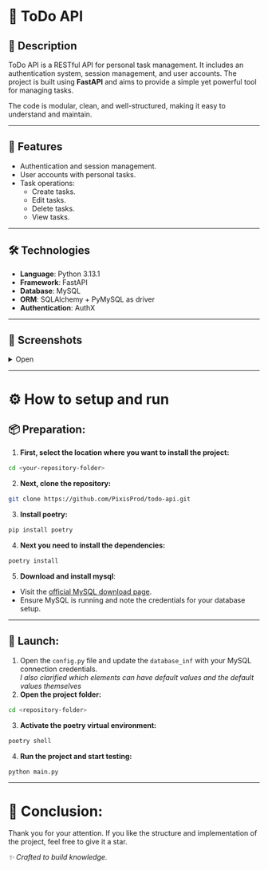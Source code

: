 # 📌 ToDo API  

## 📖 Description  
ToDo API is a RESTful API for personal task management. It includes an authentication system, session management, and user accounts. The project is built using **FastAPI** and aims to provide a simple yet powerful tool for managing tasks.  

The code is modular, clean, and well-structured, making it easy to understand and maintain.  

---

## 🔧 Features  
- Authentication and session management.  
- User accounts with personal tasks.  
- Task operations:
  - Create tasks.  
  - Edit tasks.  
  - Delete tasks.  
  - View tasks.  

---

## 🛠 Technologies  
- **Language**: Python 3.13.1  
- **Framework**: FastAPI  
- **Database**: MySQL  
- **ORM**: SQLAlchemy + PyMySQL as driver  
- **Authentication**: AuthX  

---

## 👀 Screenshots
<details>
  <summary>Open</summary>
  
  - ### Overview:
  
  ![Screenshot](https://github.com/PixisProd/todo-api/blob/main/screenshots/ToDo_api_overview.png?raw=true)
  
  - ### Request documentation example:

  ![Screenshot](https://github.com/PixisProd/todo-api/blob/main/screenshots/GET_method_example.png?raw=true)
  
</details>
  
---

# ⚙ How to setup and run

## 📦 Preparation:
1. **First, select the location where you want to install the project:**
```bash
cd <your-repository-folder>
```
2. **Next, clone the repository:**
```bash
git clone https://github.com/PixisProd/todo-api.git
```
3. **Install poetry:**
```bash
pip install poetry
```
4. **Next you need to install the dependencies:**
```bash
poetry install
```
5. **Download and install mysql**:  
- Visit the [official MySQL download page](https://dev.mysql.com/downloads/).
- Ensure MySQL is running and note the credentials for your database setup.

---

## 🚀 Launch:
1. Open the `config.py` file and update the `database_inf` with your MySQL connection credentials.  
*I also clarified which elements can have default values ​​and the default values ​​themselves*
2. **Open the project folder:**  
```bash
cd <repository-folder>
```
3. **Activate the poetry virtual environment:**
```bash
poetry shell
```
4. **Run the project and start testing:**
```bash
python main.py
```

---

# 🌠 Conclusion:
Thank you for your attention. If you like the structure and implementation of the project, feel free to give it a star.

_✨ Crafted to build knowledge._
